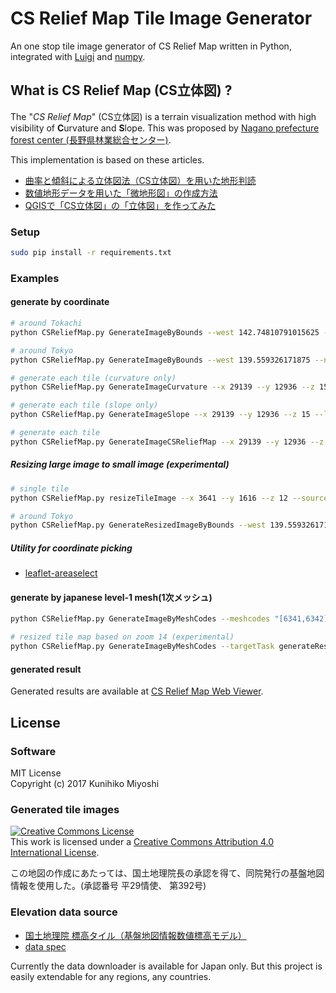 # CS Relief Map Tile Image Generator

An one stop tile image generator of CS Relief Map written in Python, integrated with [Luigi](https://github.com/spotify/luigi) and [numpy](http://www.numpy.org/).

## What is CS Relief Map (CS立体図) ?

The "*CS Relief Map*" (CS立体図) is a terrain visualization method with high visibility of **C**urvature and **S**lope. This was proposed by [Nagano prefecture forest center (長野県林業総合センター)](https://www.pref.nagano.lg.jp/ringyosogo/).

This implementation is based on these articles.

 - [曲率と傾斜による立体図法（CS立体図）を用いた地形判読](https://www.jstage.jst.go.jp/article/jjfe/56/2/56_KJ00009647426/_pdf)
 - [数値地形データを用いた「微地形図」の作成方法](http://www.pref.nagano.lg.jp/ringyosogo/seika/documents/bichikei.pdf)
 - [QGISで「CS立体図」の「立体図」を作ってみた](http://koutochas.seesaa.net/article/444171690.html)

### Setup

```sh
sudo pip install -r requirements.txt
```

### Examples

#### generate by coordinate

```sh
# around Tokachi
python CSReliefMap.py GenerateImageByBounds --west 142.74810791015625 --north 43.25320494908846 --south 42.21224516288584 --east 143.72589111328125 --zoom 14 --workers 4 --local-scheduler

# around Tokyo
python CSReliefMap.py GenerateImageByBounds --west 139.559326171875 --north 35.77994251888403 --south 35.36217605914681 --east 140.2569580078125 --zoom 15 --workers 4 --local-scheduler

# generate each tile (curvature only)
python CSReliefMap.py GenerateImageCurvature --x 29139 --y 12936 --z 15 --local-scheduler

# generate each tile (slope only)
python CSReliefMap.py GenerateImageSlope --x 29139 --y 12936 --z 15 --local-scheduler

# generate each tile
python CSReliefMap.py GenerateImageCSReliefMap --x 29139 --y 12936 --z 15 --local-scheduler

```

##### Resizing large image to small image  (experimental)
```sh
# single tile
python CSReliefMap.py resizeTileImage --x 3641 --y 1616 --z 12 --sourceZ 14 --sourceTask generateImageCSReliefMap --workers 4 --local-scheduler 

# around Tokyo
python CSReliefMap.py GenerateResizedImageByBounds --west 139.559326171875 --north 35.77994251888403 --south 35.36217605914681 --east 140.2569580078125 --zoom 10 --workers 4 --local-scheduler


```

##### Utility for coordinate picking
 
 - [leaflet-areaselect](http://heyman.github.io/leaflet-areaselect/example/)

#### generate by japanese level-1 mesh(1次メッシュ)

```sh
python CSReliefMap.py GenerateImageByMeshCodes --meshcodes "[6341,6342]" --zoom 14 --workers 4 --local-scheduler

# resized tile map based on zoom 14 (experimental)
python CSReliefMap.py GenerateImageByMeshCodes --targetTask generateResizedImageByBounds --meshcodes "[6341,6342]" --zoom 10 --workers 4 --local-scheduler


```

#### generated result

Generated results are available at [CS Relief Map Web Viewer](http://maps.colspan.net/csrelief/v2/).

## License

### Software

MIT License  
Copyright (c) 2017 Kunihiko Miyoshi

### Generated tile images

<a rel="license" href="http://creativecommons.org/licenses/by/4.0/"><img alt="Creative Commons License" style="border-width:0" src="https://i.creativecommons.org/l/by/4.0/88x31.png" /></a><br />This work is licensed under a <a rel="license" href="http://creativecommons.org/licenses/by/4.0/">Creative Commons Attribution 4.0 International License</a>.

この地図の作成にあたっては、国土地理院長の承認を得て、同院発行の基盤地図情報を使用した。(承認番号 平29情使、 第392号)

### Elevation data source

 - [国土地理院 標高タイル（基盤地図情報数値標高モデル）](http://maps.gsi.go.jp/development/ichiran.html)
 - [data spec](https://maps.gsi.go.jp/development/demtile.html)

Currently the data downloader is available for Japan only. But this project is easily extendable for any regions, any countries.
